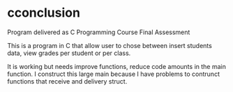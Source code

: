 # cconclusion
Program delivered as C Programming Course Final Assessment

This is a program in C that allow user to chose between insert students data, view grades per student or per class.

It is working but needs improve functions, reduce code amounts in the main function.
I construct this large main because I have problems to contrunct functions that receive and delivery struct.
